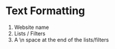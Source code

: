 # Text Formatting

1. Website name 
2. Lists / Filters
3. A \n space at the end of the lists/filters

